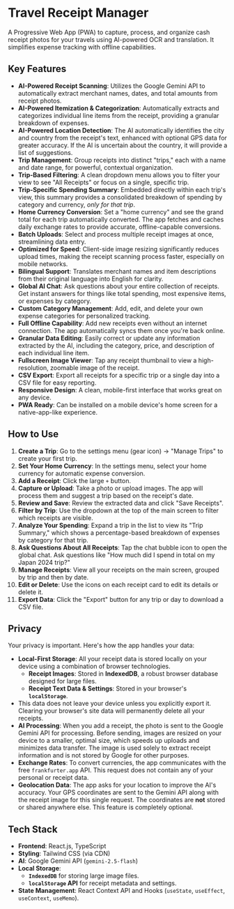 # Travel Receipt Manager

A Progressive Web App (PWA) to capture, process, and organize cash receipt photos for your travels using AI-powered OCR and translation. It simplifies expense tracking with offline capabilities.

## Key Features

- **AI-Powered Receipt Scanning**: Utilizes the Google Gemini API to automatically extract merchant names, dates, and total amounts from receipt photos.
- **AI-Powered Itemization & Categorization**: Automatically extracts and categorizes individual line items from the receipt, providing a granular breakdown of expenses.
- **AI-Powered Location Detection**: The AI automatically identifies the city and country from the receipt's text, enhanced with optional GPS data for greater accuracy. If the AI is uncertain about the country, it will provide a list of suggestions.
- **Trip Management**: Group receipts into distinct "trips," each with a name and date range, for powerful, contextual organization.
- **Trip-Based Filtering**: A clean dropdown menu allows you to filter your view to see "All Receipts" or focus on a single, specific trip.
- **Trip-Specific Spending Summary**: Embedded directly within each trip's view, this summary provides a consolidated breakdown of spending by category and currency, *only for that trip*.
- **Home Currency Conversion**: Set a "home currency" and see the grand total for each trip automatically converted. The app fetches and caches daily exchange rates to provide accurate, offline-capable conversions.
- **Batch Uploads**: Select and process multiple receipt images at once, streamlining data entry.
- **Optimized for Speed**: Client-side image resizing significantly reduces upload times, making the receipt scanning process faster, especially on mobile networks.
- **Bilingual Support**: Translates merchant names and item descriptions from their original language into English for clarity.
- **Global AI Chat**: Ask questions about your entire collection of receipts. Get instant answers for things like total spending, most expensive items, or expenses by category.
- **Custom Category Management**: Add, edit, and delete your own expense categories for personalized tracking.
- **Full Offline Capability**: Add new receipts even without an internet connection. The app automatically syncs them once you're back online.
- **Granular Data Editing**: Easily correct or update any information extracted by the AI, including the category, price, and description of each individual line item.
- **Fullscreen Image Viewer**: Tap any receipt thumbnail to view a high-resolution, zoomable image of the receipt.
- **CSV Export**: Export all receipts for a specific trip or a single day into a CSV file for easy reporting.
- **Responsive Design**: A clean, mobile-first interface that works great on any device.
- **PWA Ready**: Can be installed on a mobile device's home screen for a native-app-like experience.

## How to Use

1.  **Create a Trip**: Go to the settings menu (gear icon) -> "Manage Trips" to create your first trip.
2.  **Set Your Home Currency**: In the settings menu, select your home currency for automatic expense conversion.
3.  **Add a Receipt**: Click the large `+` button.
4.  **Capture or Upload**: Take a photo or upload images. The app will process them and suggest a trip based on the receipt's date.
5.  **Review and Save**: Review the extracted data and click "Save Receipts".
6.  **Filter by Trip**: Use the dropdown at the top of the main screen to filter which receipts are visible.
7.  **Analyze Your Spending**: Expand a trip in the list to view its "Trip Summary," which shows a percentage-based breakdown of expenses by category for that trip.
8.  **Ask Questions About All Receipts**: Tap the chat bubble icon to open the global chat. Ask questions like "How much did I spend in total on my Japan 2024 trip?"
9.  **Manage Receipts**: View all your receipts on the main screen, grouped by trip and then by date.
10. **Edit or Delete**: Use the icons on each receipt card to edit its details or delete it.
11. **Export Data**: Click the "Export" button for any trip or day to download a CSV file.

## Privacy

Your privacy is important. Here's how the app handles your data:

-   **Local-First Storage**: All your receipt data is stored locally on your device using a combination of browser technologies.
    -   **Receipt Images**: Stored in **IndexedDB**, a robust browser database designed for large files.
    -   **Receipt Text Data & Settings**: Stored in your browser's **`localStorage`**.
-   This data does not leave your device unless you explicitly export it. Clearing your browser's site data will permanently delete all your receipts.
-   **AI Processing**: When you add a receipt, the photo is sent to the Google Gemini API for processing. Before sending, images are resized on your device to a smaller, optimal size, which speeds up uploads and minimizes data transfer. The image is used solely to extract receipt information and is not stored by Google for other purposes.
-   **Exchange Rates**: To convert currencies, the app communicates with the free `frankfurter.app` API. This request does not contain any of your personal or receipt data.
-   **Geolocation Data**: The app asks for your location to improve the AI's accuracy. Your GPS coordinates are sent to the Gemini API along with the receipt image for this single request. The coordinates are **not** stored or shared anywhere else. This feature is completely optional.

## Tech Stack

- **Frontend**: React.js, TypeScript
- **Styling**: Tailwind CSS (via CDN)
- **AI**: Google Gemini API (`gemini-2.5-flash`)
- **Local Storage**: 
    -   **`IndexedDB`** for storing large image files.
    -   **`localStorage` API** for receipt metadata and settings.
- **State Management**: React Context API and Hooks (`useState`, `useEffect`, `useContext`, `useMemo`).